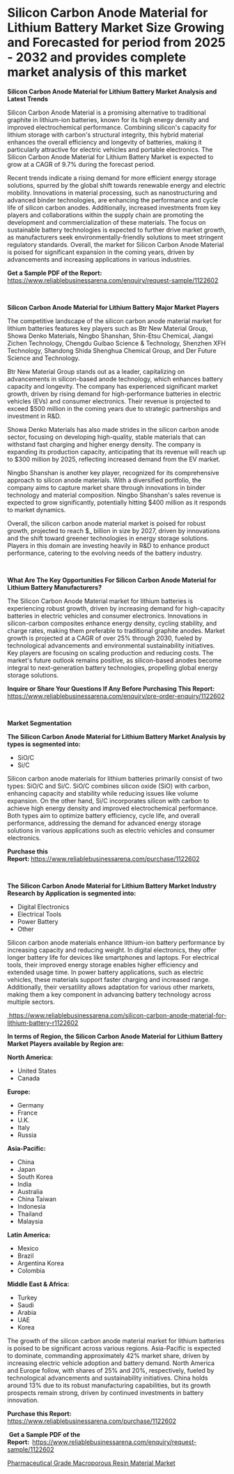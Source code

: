 <p><h1>Silicon Carbon Anode Material for Lithium Battery Market Size Growing and Forecasted for period from 2025 - 2032 and provides complete market analysis of this market</h1></p><p><strong>Silicon Carbon Anode Material for Lithium Battery Market Analysis and Latest Trends</strong></p>
<p><p>Silicon Carbon Anode Material is a promising alternative to traditional graphite in lithium-ion batteries, known for its high energy density and improved electrochemical performance. Combining silicon's capacity for lithium storage with carbon's structural integrity, this hybrid material enhances the overall efficiency and longevity of batteries, making it particularly attractive for electric vehicles and portable electronics. The Silicon Carbon Anode Material for Lithium Battery Market is expected to grow at a CAGR of 9.7% during the forecast period. </p><p>Recent trends indicate a rising demand for more efficient energy storage solutions, spurred by the global shift towards renewable energy and electric mobility. Innovations in material processing, such as nanostructuring and advanced binder technologies, are enhancing the performance and cycle life of silicon carbon anodes. Additionally, increased investments from key players and collaborations within the supply chain are promoting the development and commercialization of these materials. The focus on sustainable battery technologies is expected to further drive market growth, as manufacturers seek environmentally-friendly solutions to meet stringent regulatory standards. Overall, the market for Silicon Carbon Anode Material is poised for significant expansion in the coming years, driven by advancements and increasing applications in various industries.</p></p>
<p><strong>Get a Sample PDF of the Report:&nbsp;</strong> <a href="https://www.reliablebusinessarena.com/enquiry/request-sample/1122602?utm_campaign=1871&utm_medium=2&utm_source=Github&utm_content=ia&utm_term=05022025&utm_id=silicon-carbon-anode-material-for-lithium-battery">https://www.reliablebusinessarena.com/enquiry/request-sample/1122602</a></p>
<p>&nbsp;</p>
<p><strong>Silicon Carbon Anode Material for Lithium Battery Major Market Players</strong></p>
<p><p>The competitive landscape of the silicon carbon anode material market for lithium batteries features key players such as Btr New Material Group, Showa Denko Materials, Ningbo Shanshan, Shin-Etsu Chemical, Jiangxi Zichen Technology, Chengdu Guibao Science & Technology, Shenzhen XFH Technology, Shandong Shida Shenghua Chemical Group, and Der Future Science and Technology. </p><p>Btr New Material Group stands out as a leader, capitalizing on advancements in silicon-based anode technology, which enhances battery capacity and longevity. The company has experienced significant market growth, driven by rising demand for high-performance batteries in electric vehicles (EVs) and consumer electronics. Their revenue is projected to exceed $500 million in the coming years due to strategic partnerships and investment in R&D.</p><p>Showa Denko Materials has also made strides in the silicon carbon anode sector, focusing on developing high-quality, stable materials that can withstand fast charging and higher energy density. The company is expanding its production capacity, anticipating that its revenue will reach up to $300 million by 2025, reflecting increased demand from the EV market.</p><p>Ningbo Shanshan is another key player, recognized for its comprehensive approach to silicon anode materials. With a diversified portfolio, the company aims to capture market share through innovations in binder technology and material composition. Ningbo Shanshan's sales revenue is expected to grow significantly, potentially hitting $400 million as it responds to market dynamics.</p><p>Overall, the silicon carbon anode material market is poised for robust growth, projected to reach $_ billion in size by 2027, driven by innovations and the shift toward greener technologies in energy storage solutions. Players in this domain are investing heavily in R&D to enhance product performance, catering to the evolving needs of the battery industry.</p></p>
<p>&nbsp;</p>
<p><strong>What Are The Key Opportunities For Silicon Carbon Anode Material for Lithium Battery Manufacturers?</strong></p>
<p><p>The Silicon Carbon Anode Material market for lithium batteries is experiencing robust growth, driven by increasing demand for high-capacity batteries in electric vehicles and consumer electronics. Innovations in silicon-carbon composites enhance energy density, cycling stability, and charge rates, making them preferable to traditional graphite anodes. Market growth is projected at a CAGR of over 25% through 2030, fueled by technological advancements and environmental sustainability initiatives. Key players are focusing on scaling production and reducing costs. The market's future outlook remains positive, as silicon-based anodes become integral to next-generation battery technologies, propelling global energy storage solutions.</p></p>
<p><strong>Inquire or Share Your Questions If Any Before Purchasing This Report:</strong> <a href="https://www.reliablebusinessarena.com/enquiry/pre-order-enquiry/1122602?utm_campaign=1871&utm_medium=2&utm_source=Github&utm_content=ia&utm_term=05022025&utm_id=silicon-carbon-anode-material-for-lithium-battery">https://www.reliablebusinessarena.com/enquiry/pre-order-enquiry/1122602</a></p>
<p>&nbsp;</p>
<p><strong>Market Segmentation</strong></p>
<p><strong>The Silicon Carbon Anode Material for Lithium Battery Market Analysis by types is segmented into:</strong></p>
<p><ul><li>SiO/C</li><li>Si/C</li></ul></p>
<p><p>Silicon carbon anode materials for lithium batteries primarily consist of two types: SiO/C and Si/C. SiO/C combines silicon oxide (SiO) with carbon, enhancing capacity and stability while reducing issues like volume expansion. On the other hand, Si/C incorporates silicon with carbon to achieve high energy density and improved electrochemical performance. Both types aim to optimize battery efficiency, cycle life, and overall performance, addressing the demand for advanced energy storage solutions in various applications such as electric vehicles and consumer electronics.</p></p>
<p><strong>Purchase this Report:&nbsp;</strong><a href="https://www.reliablebusinessarena.com/purchase/1122602?utm_campaign=1871&utm_medium=2&utm_source=Github&utm_content=ia&utm_term=05022025&utm_id=silicon-carbon-anode-material-for-lithium-battery">https://www.reliablebusinessarena.com/purchase/1122602</a></p>
<p>&nbsp;</p>
<p><strong>The Silicon Carbon Anode Material for Lithium Battery Market Industry Research by Application is segmented into:</strong></p>
<p><ul><li>Digital Electronics</li><li>Electrical Tools</li><li>Power Battery</li><li>Other</li></ul></p>
<p><p>Silicon carbon anode materials enhance lithium-ion battery performance by increasing capacity and reducing weight. In digital electronics, they offer longer battery life for devices like smartphones and laptops. For electrical tools, their improved energy storage enables higher efficiency and extended usage time. In power battery applications, such as electric vehicles, these materials support faster charging and increased range. Additionally, their versatility allows adaptation for various other markets, making them a key component in advancing battery technology across multiple sectors.</p></p>
<p><a href="https://www.reliablebusinessarena.com/silicon-carbon-anode-material-for-lithium-battery-r1122602?utm_campaign=1871&utm_medium=2&utm_source=Github&utm_content=ia&utm_term=05022025&utm_id=silicon-carbon-anode-material-for-lithium-battery">&nbsp;https://www.reliablebusinessarena.com/silicon-carbon-anode-material-for-lithium-battery-r1122602</a></p>
<p><strong>In terms of Region, the Silicon Carbon Anode Material for Lithium Battery Market Players available by Region are:</strong></p>
<p>
    <p> <strong> North America: </strong>
        <ul>
            <li>United States</li>
            <li>Canada</li>
        </ul>
        </p> 
    <p> <strong> Europe: </strong>
        <ul>
            <li>Germany</li>
            <li>France</li>
            <li>U.K.</li>
            <li>Italy</li>
            <li>Russia</li>
        </ul>
        </p> 
    <p> <strong> Asia-Pacific: </strong>
        <ul>
            <li>China</li>
            <li>Japan</li>
            <li>South Korea</li>
            <li>India</li>
            <li>Australia</li>
            <li>China Taiwan</li>
            <li>Indonesia</li>
            <li>Thailand</li>
            <li>Malaysia</li>
        </ul>
        </p> 
    <p> <strong> Latin America: </strong>
        <ul>
            <li>Mexico</li>
            <li>Brazil</li>
            <li>Argentina Korea</li>
            <li>Colombia</li>
        </ul>
        </p> 
    <p> <strong> Middle East & Africa: </strong>
        <ul>
            <li>Turkey</li>
            <li>Saudi</li>
            <li>Arabia</li>
            <li>UAE</li>
            <li>Korea</li>
        </ul>
    </p>
    </p>
<p><p>The growth of the silicon carbon anode material market for lithium batteries is poised to be significant across various regions. Asia-Pacific is expected to dominate, commanding approximately 42% market share, driven by increasing electric vehicle adoption and battery demand. North America and Europe follow, with shares of 25% and 20%, respectively, fueled by technological advancements and sustainability initiatives. China holds around 13% due to its robust manufacturing capabilities, but its growth prospects remain strong, driven by continued investments in battery innovation.</p></p>
<p><strong>Purchase this Report: </strong><a href="https://www.reliablebusinessarena.com/purchase/1122602?utm_campaign=1871&utm_medium=2&utm_source=Github&utm_content=ia&utm_term=05022025&utm_id=silicon-carbon-anode-material-for-lithium-battery">https://www.reliablebusinessarena.com/purchase/1122602</a></p>
<p>&nbsp;<strong>Get a Sample PDF of the Report:&nbsp;&nbsp;</strong><a href="https://www.reliablebusinessarena.com/enquiry/request-sample/1122602?utm_campaign=1871&utm_medium=2&utm_source=Github&utm_content=ia&utm_term=05022025&utm_id=silicon-carbon-anode-material-for-lithium-battery">https://www.reliablebusinessarena.com/enquiry/request-sample/1122602</a></p>
<p><strong></strong></p>
<p><p><a href="https://github.com/marloy8/Market-Research-Report-List-7/blob/main/pharmaceutical-grade-macroporous-resin-material-market.md?utm_campaign=1871&utm_medium=2&utm_source=Github&utm_content=ia&utm_term=05022025&utm_id=silicon-carbon-anode-material-for-lithium-battery">Pharmaceutical Grade Macroporous Resin Material Market</a></p></p>